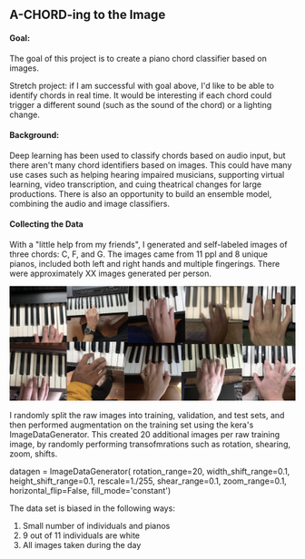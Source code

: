 ## A-CHORD-ing to the Image


#### Goal: 
The goal of this project is to create a piano chord classifier based on images.  

Stretch project: if I am successful with goal above, I'd like to be able to identify chords in real time.  It would be interesting if each chord could trigger a different sound (such as the sound of the chord) or a lighting change.

#### Background: 
Deep learning has been used to classify chords based on audio input, but there aren't many chord identifiers based on images. This could have many use cases such as helping hearing impaired musicians, supporting virtual learning, video transcription, and cuing theatrical changes for large productions. There is also an opportunity to build an ensemble model, combining the audio and image classifiers. 

#### Collecting the Data
With a "little help from my friends", I generated and self-labeled images of three chords: C, F, and G.  The images came from 11 ppl and 8 unique pianos, included both left and right hands and multiple fingerings.  There were approximately XX images generated per person. 

<p align="center">
<img src="images/brady_bunch_hands.png" width="600px" >
</p>

I randomly split the raw images into training, validation, and test sets, and then performed augmentation on the training set using the kera's ImageDataGenerator.  This created 20 additional images per raw training image, by randomly performing transofmrations such as rotation, shearing, zoom, shifts.

datagen = ImageDataGenerator(
        rotation_range=20,
        width_shift_range=0.1,
        height_shift_range=0.1,
        rescale=1./255,
        shear_range=0.1,
        zoom_range=0.1,
        horizontal_flip=False,
        fill_mode='constant')

The data set is biased in the following ways:
1. Small number of individuals and pianos 
1. 9 out of 11 individuals are white
1. All images taken during the day


